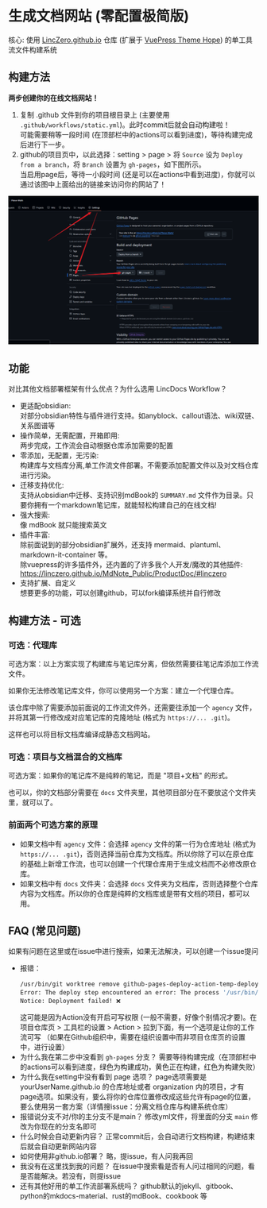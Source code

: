 # 生成文档网站 (零配置极简版)

核心: 使用 [LincZero.github.io](https://github.com/LincZero/LincZero.github.io) 仓库 (扩展于 [VuePress Theme Hope](https://theme-hope.vuejs.press/)) 的单工具流文件构建系统

## 构建方法

**两步创建你的在线文档网站！**

1. 复制 .github 文件到你的项目根目录上 (主要使用 `.github/workflows/static.yml`)。此时commit后就会自动构建啦！<br>
   可能需要稍等一段时间 (在顶部栏中的actions可以看到进度)，等待构建完成后进行下一步。
2. github的项目页中，以此选择：setting > page > 将 `Source` 设为 `Deploy from a branch`，将 `Branch` 设置为 `gh-pages`，如下图所示。<br>
   当启用page后，等待一小段时间 (还是可以在actions中看到进度)，你就可以通过该图中上面给出的链接来访问你的网站了！
  
  ![alt text](./assets/6a664307563c3775cb5c78cd1f3fbc13.png)

## 功能

对比其他文档部署框架有什么优点？为什么选用 LincDocs Workflow？

- 更适配obsidian:<br>
  对部分obsidian特性与插件进行支持。如anyblock、callout语法、wiki双链、关系图谱等
- 操作简单，无需配置，开箱即用:<br>
  两步完成，工作流会自动根据仓库添加需要的配置
- 零添加，无配置，无污染:<br>
  构建库与文档库分离,单工作流文件部署。不需要添加配置文件以及对文档仓库进行污染。
- 迁移支持优化:<br>
  支持从obsidian中迁移、支持识别mdBook的 `SUMMARY.md` 文件作为目录。只要你拥有一个markdown笔记库，就能轻松构建自己的在线文档!
- 强大搜索:<br>
  像 mdBook 就只能搜索英文
- 插件丰富:<br>
  除前面说到的部分obsidian扩展外，还支持 mermaid、plantuml、markdown-it-container 等。<br>
  除vuepress的许多插件外，还内置的了许多我个人开发/魔改的其他插件: https://linczero.github.io/MdNote_Public/ProductDoc/#linczero
- 支持扩展、自定义<br>
  想要更多的功能，可以创建github，可以fork编译系统并自行修改

## 构建方法 - 可选

### 可选：代理库

可选方案：以上方案实现了构建库与笔记库分离，但依然需要往笔记库添加工作流文件。

如果你无法修改笔记库文件，你可以使用另一个方案：建立一个代理仓库。

该仓库中除了需要添加前面说的工作流文件外，还需要往添加一个 `agency` 文件，并将其第一行修改成对应笔记库的克隆地址 (格式为 `https://... .git`)。

这样也可以将目标文档库编译成静态文档网站。

### 可选：项目与文档混合的文档库

可选方案：如果你的笔记库不是纯粹的笔记，而是 "项目+文档" 的形式。

也可以，你的文档部分需要在 `docs` 文件夹里，其他项目部分在不要放这个文件夹里，就可以了。

### 前面两个可选方案的原理

- 如果文档中有 `agency` 文件：会选择 `agency` 文件的第一行为仓库地址 (格式为 `https://... .git`)，否则选择当前仓库为文档库。所以你除了可以在原仓库的基础上新增工作流，也可以创建一个代理仓库用于生成文档而不必修改原仓库。
- 如果文档中有 `docs` 文件夹：会选择 `docs` 文件夹为文档库，否则选择整个仓库内容为文档库。所以你的仓库是纯粹的文档库或是带有文档的项目，都可以用。

## FAQ (常见问题)

如果有问题在这里或在issue中进行搜索，如果无法解决，可以创建一个issue提问

- 报错：
  ```bash
  /usr/bin/git worktree remove github-pages-deploy-action-temp-deployment-folder --force
  Error: The deploy step encountered an error: The process '/usr/bin/git' failed with exit code 128 ❌
  Notice: Deployment failed! ❌
  ```
  这可能是因为Action没有开启可写权限 (一般不需要，好像个别情况才要)。在 项目仓库页 > 工具栏的设置 > Action > 拉到下面，有一个选项是让你的工作流可写
  （如果在Github组织中，需要在组织设置中而非项目仓库页的设置中，进行设置）
- 为什么我在第二步中没看到 `gh-pages` 分支？
  需要等待构建完成（在顶部栏中的actions可以看到进度，绿色为构建成功，黄色正在构建，红色为构建失败）
- 为什么我在setting中没有看到 page 选项？
  page选项需要是 yourUserName.github.io 的仓库地址或者 organization 内的项目，才有page选项。如果没有，要么将你的仓库位置修改成这些允许有page的位置，要么使用另一套方案（详情搜issue：分离文档仓库与构建系统仓库）
- 报错说分支不对/你的主分支不是main？
  修改yml文件，将里面的分支 `main` 修改为你现在的分支名即可
- 什么时候会自动更新内容？
  正常commit后，会自动进行文档构建，构建结束后就会自动更新网站内容
- 如何使用非github.io部署？
  略，提issue，有人问我再回
- 我没有在这里找到我的问题？
  在issue中搜索看是否有人问过相同的问题，看是否能解决。若没有，则提issue
- 还有其他好用的单工作流部署系统吗？
  github默认的jekyll、gitbook、python的mkdocs-material、rust的mdBook、cookbook 等
